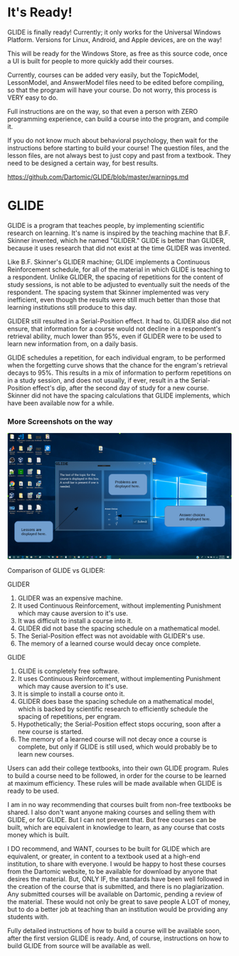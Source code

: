 # It's Ready!

GLIDE is finally ready! Currently; it only works for the Universal Windows Platform. Versions for Linux, Android, and Apple devices, are on the way!

This will be ready for the Windows Store, as free as this source code, once a UI is built for people to more quickly add their courses.

Currently, courses can be added very easily, but the TopicModel, LessonModel, and AnswerModel files need to be edited before compiling, so that the program will have your course. Do not worry, this process is VERY easy to do.

Full instructions are on the way, so that even a person with ZERO programming experience, can build a course into the program, and compile it. 

If you do not know much about behavioral psychology, then wait for the instructions before starting to build your course! The question files, and the lesson files, are not always best to just copy and past from a textbook. They need to be designed a certain way, for best results.

https://github.com/Dartomic/GLIDE/blob/master/warnings.md

# GLIDE

GLIDE is a program that teaches people, by implementing scientific research on learning. It's name is inspired by the teaching machine that B.F. Skinner invented, which he named "GLIDER." GLIDE is better than GLIDER, because it uses research that did not exist at the time GLIDER was invented. 

Like B.F. Skinner's GLIDER machine; GLIDE implements a Continuous Reinforcement schedule, for all of the material in which GLIDE is teaching to a respondent. Unlike GLIDER, the spacing of repetitions for the content of study sessions, is not able to be adjusted to eventually suit the needs of the respondent. The spacing system that Skinner implemented was very inefficient, even though the results were still much better than those that learning institutions still produce to this day. 

GLIDER still resulted in a Serial-Position effect. It had to. GLIDER also did not ensure, that information for a course would not decline in a respondent's retrieval ability, much lower than 95%, even if GLIDER were to be used to learn new information from, on a daily basis.

GLIDE schedules a repetition, for each individual engram, to be performed when the forgetting curve shows that the chance for the engram's retrieval decays to 95%. This results in a mix of information to perform repetitions on in a study session, and does not usually, if ever, result in a the Serial-Position effect's dip, after the second day of study for a new course. Skinner did not have the spacing calculations that GLIDE implements, which have been available now for a while. 


### More Screenshots on the way

[![screenshot](https://github.com/Dartomic/GLIDE/blob/master/Glide.png)](https://raw.github.com/Dartomic/GLIDE/blob/master/Glide.png)




Comparison of GLIDE vs GLIDER:

GLIDER
1. GLIDER was an expensive machine. 
2. It used Continuous Reinforcement, without implementing Punishment which may cause aversion to it's use. 
3. It was difficult to install a course into it. 
4. GLIDER did not base the spacing schedule on a mathematical model.
5. The Serial-Position effect was not avoidable with GLIDER's use.
6. The memory of a learned course would decay once complete. 

GLIDE
1. GLIDE is completely free software. 
2. It uses Continuous Reinforcement, without implementing Punishment which may cause aversion to it's use. 
3. It is simple to install a course onto it. 
4. GLIDER does base the spacing schedule on a mathematical model, which is backed by scientific research to efficiently schedule the spacing of repetitions, per engram.
5. Hypothetically; the Serial-Position effect stops occuring, soon after a new course is started.
6. The memory of a learned course will not decay once a course is complete, but only if GLIDE is still used, which would probably be to learn new courses.



Users can add their college textbooks, into their own GLIDE program. Rules to build a course need to be followed, in order for the course to be learned at maximum efficiency. These rules will be made available when GLIDE is ready to be used. 

I am in no way recommending that courses built from non-free textbooks be shared. I also don't want anyone making courses and selling them with GLIDE, or for GLIDE. But I can not prevent that. But free courses can be built, which are equivalent in knowledge to learn, as any course that costs money which is built.

I DO recommend, and WANT, courses to be built for GLIDE which are equivalent, or greater, in content to a textbook used at a high-end institution, to share with everyone. I would be happy to host these courses from the Dartomic website, to be available for download by anyone that desires the material. But, ONLY IF, the standards have been well followed in the creation of the course that is submitted, and there is no plagiarization. Any submitted courses will be available on Dartomic, pending a review of the material. These would not only be great to save people A LOT of money, but to do a better job at teaching than an institution would be providing any students with.  



Fully detailed instructions of how to build a course will be available soon, after the first version GLIDE is ready. And, of course, instructions on how to build GLIDE from source will be available as well.


